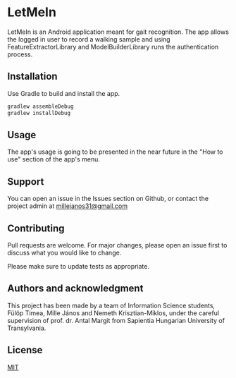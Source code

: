 # LetMeIn

LetMeIn is an Android application meant for gait recognition. The app allows the logged in user to record a walking sample and using FeatureExtractorLibrary and ModelBuilderLibrary runs the authentication process.
## Installation

Use Gradle to build and install the app.

```gradle
gradlew assembleDebug
gradlew installDebug
```

## Usage

The app's usage is going to be presented in the near future in the "How to use" section of the app's menu.

## Support
You can open an issue in the Issues section on Github, or contact the project admin at millejanos31@gmail.com 

## Contributing
Pull requests are welcome. For major changes, please open an issue first to discuss what you would like to change.

Please make sure to update tests as appropriate.

## Authors and acknowledgment

This project has been made by a team of Information Science students, Fülöp Timea, Mille János and Nemeth Krisztian-Miklos, under the careful supervision of prof. dr. Antal Margit from Sapientia Hungarian University of Transylvania.


## License
[MIT](https://choosealicense.com/licenses/mit/)
